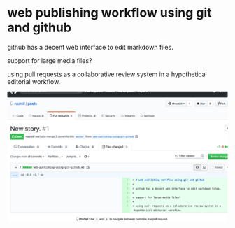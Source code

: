 # web publishing workflow using git and github

github has a decent web interface to edit markdown files.

support for large media files?

using pull requests as a collaborative review system in a hypothetical editorial workflow.

![screenshot of github pull request web interface](images/screenshot-github-pull-request-editorial-workflow.png)
